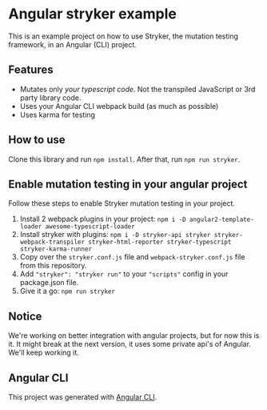 # Angular stryker example

This is an example project on how to use Stryker, the mutation testing framework, in an Angular (CLI) project.

## Features

* Mutates only *your typescript code*. Not the transpiled JavaScript or 3rd party library code.
* Uses your Angular CLI webpack build (as much as possible)
* Uses karma for testing

## How to use

Clone this library and run `npm install`. After that, run `npm run stryker`.

## Enable mutation testing in your angular project

Follow these steps to enable Stryker mutation testing in your project.

1. Install 2 webpack plugins in your project: `npm i -D angular2-template-loader awesome-typescript-loader`  
1. Install stryker with plugins: `npm i -D stryker-api stryker stryker-webpack-transpiler stryker-html-reporter stryker-typescript stryker-karma-runner`
1. Copy over the `stryker.conf.js` file and `webpack-stryker.conf.js` file from this repository.
1. Add `"stryker": "stryker run"` to your `"scripts"` config in your package.json file.
1. Give it a go: `npm run stryker`
 
## Notice

We're working on better integration with angular projects, but for now this is it. It might break at the next version, it uses some private api's of Angular. We'll keep working it.

## Angular CLI

This project was generated with [Angular CLI](https://github.com/angular/angular-cli).

